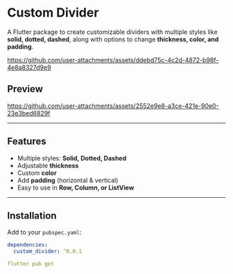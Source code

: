 # Custom Divider

A Flutter package to create customizable dividers with multiple styles like **solid, dotted, dashed**, along with options to change **thickness, color, and padding**.

https://github.com/user-attachments/assets/ddebd75c-4c2d-4872-b98f-4e8a8327d9e9

## Preview

https://github.com/user-attachments/assets/2552e9e8-a3ce-421e-90e0-23e3bed6829f

---

## Features
- Multiple styles: **Solid, Dotted, Dashed**
- Adjustable **thickness**
- Custom **color**
- Add **padding** (horizontal & vertical)
- Easy to use in **Row, Column, or ListView**

---

## Installation

Add to your `pubspec.yaml`:

```yaml
dependencies:
  custom_divider: ^0.0.1

flutter pub get
